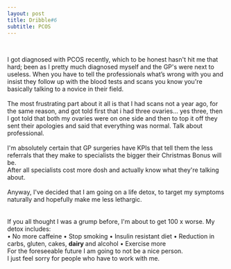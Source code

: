 ```yaml
---
layout: post
title: Dribble#6
subtitle: PCOS
---
```


<div class="text-center">
<br/>
</div>

I got diagnosed with PCOS recently, which to be honest hasn't hit me that hard; 
been as I pretty much diagnosed myself and the GP's were next to useless. 
When you have to tell the professionals what’s wrong with you and insist they 
follow up with the blood tests and scans you know you're basically talking to a 
novice in their field. <br><br>
The most frustrating part about it all is that I had scans not a year ago, 
for the same reason, and got told first that i had three ovaries... yes three, 
then I got told that both my ovaries were on one side and then to top it off they 
sent their apologies and said that everything was normal. Talk about professional. <br><br>
I'm absolutely certain that GP surgeries have KPIs that tell them the less referrals 
that they make to specialists the bigger their Christmas Bonus will be. <br>
After all specialists cost more dosh and actually know what they're talking about. <br><br>
Anyway, I've decided that I am going on a life detox, 
to target my symptoms naturally and hopefully make me less lethargic.<br> 
<br><br>
If you all thought I was a grump before, I'm about to get 100 x worse. My detox includes:<br>
•	No more caffeine
•	Stop smoking
•	Insulin resistant diet
•	Reduction in carbs, gluten, cakes, <b> dairy </b> and alcohol
•	Exercise more<br>
For the foreseeable future I am going to not be a nice person. <br>
I just feel sorry for people who have to work with me. 


<br><br>
</font>